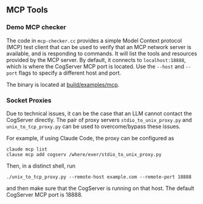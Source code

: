 MCP Tools
---------

### Demo MCP checker
The code in `mcp-checker.cc` provides a simple Model Context protocol
(MCP) test client that can be used to verify that an MCP network server
is available, and is responding to commands.  It will list the tools
and resources provided by the MCP server. By default, it connects to
`localhost:18888`, which is where the CogServer MCP port is located.
Use the `--host` and `--port` flags to specify a different host and
port.

The binary is located at [build/examples/mcp](../../build/examples/mcp).

### Socket Proxies
Due to technical issues, it can be the case that an LLM cannot contact the
CogServer directly. The pair of proxy servers `stdio_to_unix_proxy.py`
and `unix_to_tcp_proxy.py` can be used to overcome/bypass these issues.

For example, if using Claude Code, the proxy can be configured as
```
claude mcp list
clause mcp add cogserv /where/ever/stdio_to_unix_proxy.py
```
Then, in a distinct shell, run
```
./unix_to_tcp_proxy.py --remote-host example.com --remote-port 18888
```
and then make sure that the CogServer is running on that host. The
default CogServer MCP port is 18888.
